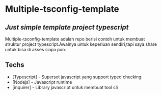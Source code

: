 # Multiple-tsconfig-template
## _Just simple template project typescript_

Multiple-tsconfig-template adalah repo berisi contoh untuk membuat struktur project typescript.Awalnya untuk keperluan sendiri,tapi saya share untuk bisa di akses siapa pun.

## Techs
- [Typescript] - Superset javascript yang support typed checking
- [Nodejs] - Javascript runtime
- [inquirer] - Library javascript untuk membuat tool cli
